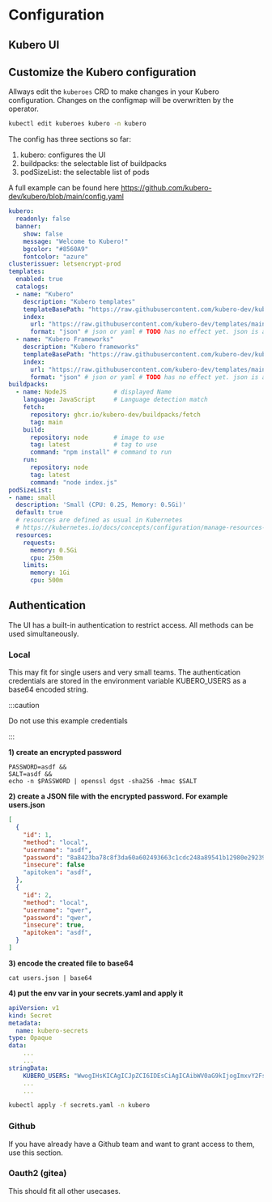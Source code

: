 # Configuration

## Kubero UI

## Customize the Kubero configuration
Allways edit the `kuberoes` CRD to make changes in your Kubero configuration. Changes on the configmap will be overwritten by the operator. 

```bash
kubectl edit kuberoes kubero -n kubero
```


The config has three sections so far:

1. kubero: configures the UI
2. buildpacks: the selectable list of buildpacks
3. podSizeList: the selectable list of pods

A full example can be found here https://github.com/kubero-dev/kubero/blob/main/config.yaml

```yaml
kubero:
  readonly: false
  banner:
    show: false
    message: "Welcome to Kubero!"
    bgcolor: "#8560A9"
    fontcolor: "azure"
clusterissuer: letsencrypt-prod
templates:
  enabled: true
  catalogs:
  - name: "Kubero"
    description: "Kubero templates"
    templateBasePath: "https://raw.githubusercontent.com/kubero-dev/kubero/main/services/"
    index: 
      url: "https://raw.githubusercontent.com/kubero-dev/templates/main/index.json"
      format: "json" # json or yaml # TODO has no effect yet. json is always used
  - name: "Kubero Frameworks"
    description: "Kubero frameworks"
    templateBasePath: "https://raw.githubusercontent.com/kubero-dev/kubero/main/services/"
    index: 
      url: "https://raw.githubusercontent.com/kubero-dev/templates/main/index-frameworks.json"
      format: "json" # json or yaml # TODO has no effect yet. json is always used
buildpacks:
  - name: NodeJS             # displayed Name
    language: JavaScript     # Language detection match
    fetch:
      repository: ghcr.io/kubero-dev/buildpacks/fetch
      tag: main
    build:
      repository: node       # image to use
      tag: latest            # tag to use
      command: "npm install" # command to run
    run:
      repository: node
      tag: latest
      command: "node index.js"
podSizeList:
- name: small
  description: 'Small (CPU: 0.25, Memory: 0.5Gi)'
  default: true
  # resources are defined as usual in Kubernetes
  # https://kubernetes.io/docs/concepts/configuration/manage-resources-containers/
  resources:
    requests:
      memory: 0.5Gi
      cpu: 250m
    limits:
      memory: 1Gi
      cpu: 500m
```



## Authentication
The UI has a built-in authentication to restrict access. All methods can be used simultaneously.

### Local
This may fit for single users and very small teams. The authentication credentials are stored in the environment variable KUBERO_USERS as a base64 encoded string.

:::caution

Do not use this example credentials

:::

**1) create an encrypted password**
```
PASSWORD=asdf &&
SALT=asdf &&
echo -n $PASSWORD | openssl dgst -sha256 -hmac $SALT
```

**2) create a JSON file with the encrypted password. For example users.json**
```json
[
  {
    "id": 1,
    "method": "local",
    "username": "asdf",
    "password": "8a8423ba78c8f3da60a602493663c1cdc248a89541b12980e292399c0f0cad21",
    "insecure": false
    "apitoken": "asdf",
  },
  {
    "id": 2,
    "method": "local",
    "username": "qwer",
    "password": "qwer",
    "insecure": true,
    "apitoken": "asdf",
  }
]
```
**3) encode the created file to base64**
```
cat users.json | base64
```

**4) put the env var in your secrets.yaml and apply it**
```yaml
apiVersion: v1
kind: Secret
metadata:
  name: kubero-secrets
type: Opaque
data:
    ...
    ...
stringData:
    KUBERO_USERS: "WwogIHsKICAgICJpZCI6IDEsCiAgICAibWV0aG9kIjogImxvY2FsIiwKICAgICJ1c2VybmFtZSI6ICJhc2RmIiwKICAgICJwYXNzd29yZCI6ICI4YTg0MjNiYTc4YzhmM2RhNjBhNjAyNDkzNjYzYzFjZGMyNDhhODk1NDFiMTI5ODBlMjkyMzk5YzBmMGNhZDIxIiwKICAgICJpbnNlY3VyZSI6IGZhbHNlCiAgfSwKICB7CiAgICAiaWQiOiAyLAogICAgIm1ldGhvZCI6ICJsb2NhbCIsCiAgICAidXNlcm5hbWUiOiAicXdlciIsCiAgICAicGFzc3dvcmQiOiAicXdlciIsCiAgICAiaW5zZWN1cmUiOiB0cnVlCiAgfQpd"
    ...
    ...
```

```bash
kubectl apply -f secrets.yaml -n kubero
```

### Github
If you have already have a Github team and want to grant access to them, use this section.

### Oauth2 (gitea)
This should fit all other usecases.
